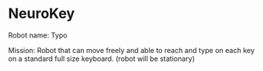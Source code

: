 # NeuroKey

Robot name: Typo

Mission: Robot that can move freely and able to reach and type on each key on a standard full size keyboard. (robot will be stationary)
